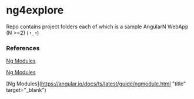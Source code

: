 # ng4explore
Repo contains project folders each of which is a sample AngularN WebApp (N >=2)   (◔_◔)

### References
[Ng Modules](https://angular.io/docs/ts/latest/guide/ngmodule.html)

<a href="https://angular.io/docs/ts/latest/guide/ngmodule.html" target="_blank">Ng Modules</a>

[Ng Modules](https://angular.io/docs/ts/latest/guide/ngmodule.html "title" target="_blank")

